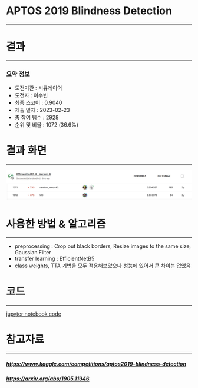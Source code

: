 # APTOS 2019 Blindness Detection
---
# 결과
---
### 요약 정보
* 도전기관 : 시큐레이어
* 도전자 : 이수빈
* 최종 스코어 : 0.9040
* 제출 일자 : 2023-02-23
* 총 참여 팀수 : 2928
* 순위 및 비율 : 1072 (36.6%)

# 결과 화면
---
![final_rank_and_score](./img/score.jpg)
![final_rank_and_score](./img/rank_score.jpg)

# 사용한 방법 & 알고리즘
---
* preprocessing : Crop out black borders, Resize images to the same size, Gaussian Filter
* transfer learning : EfficientNetB5
* class weights, TTA 기법을 모두 적용해보았으나 성능에 있어서 큰 차이는 없었음 

# 코드
---
[jupyter notebook code](main.ipynb)

# 참고자료
---
##### https://www.kaggle.com/competitions/aptos2019-blindness-detection
##### https://arxiv.org/abs/1905.11946

```python

```

